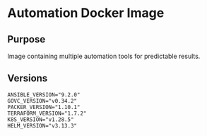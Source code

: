 # Automation Docker Image

## Purpose

Image containing multiple automation tools for predictable results.

## Versions

```
ANSIBLE_VERSION="9.2.0"
GOVC_VERSION="v0.34.2"
PACKER_VERSION="1.10.1"
TERRAFORM_VERSION="1.7.2"
K8S_VERSION="v1.28.5"
HELM_VERSION="v3.13.3"
```
